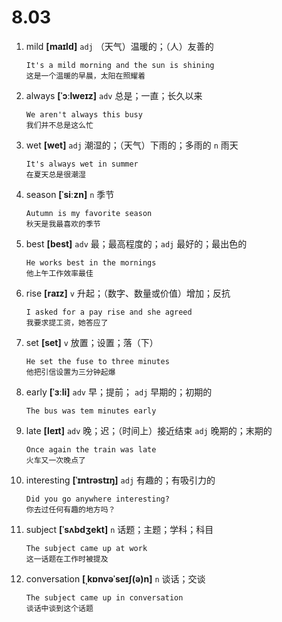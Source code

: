 # 8.03

1. mild **[maɪld]** `adj` （天气）温暖的；（人）友善的

   ```
   It's a mild morning and the sun is shining
   这是一个温暖的早晨，太阳在照耀着
   ```

2. always **[ˈɔːlweɪz]** `adv` 总是；一直；长久以来

   ```
   We aren't always this busy
   我们并不总是这么忙
   ```

3. wet **[wet]** `adj` 潮湿的；（天气）下雨的；多雨的 `n` 雨天

   ```
   It's always wet in summer
   在夏天总是很潮湿
   ```

4. season **[ˈsiːzn]** `n` 季节

   ```
   Autumn is my favorite season
   秋天是我最喜欢的季节
   ```

5. best **[best]** `adv` 最；最高程度的；`adj` 最好的；最出色的

   ```
   He works best in the mornings
   他上午工作效率最佳
   ```

6. rise **[raɪz]** `v` 升起；（数字、数量或价值）增加；反抗

   ```
   I asked for a pay rise and she agreed
   我要求提工资，她答应了
   ```

7. set **[set]** `v` 放置；设置；落（下）

   ```
   He set the fuse to three minutes
   他把引信设置为三分钟起爆
   ```

8. early **[ˈɜːli]** `adv` 早；提前； `adj` 早期的；初期的

   ```
   The bus was tem minutes early
   ```

9. late **[leɪt]** `adv` 晚；迟；（时间上）接近结束 `adj` 晚期的；末期的

   ```
   Once again the train was late
   火车又一次晚点了
   ```

10. interesting **[ˈɪntrəstɪŋ]** `adj` 有趣的；有吸引力的

    ```
    Did you go anywhere interesting?
    你去过任何有趣的地方吗？
    ```

11. subject **[ˈsʌbdʒekt]** `n` 话题；主题；学科；科目

    ```
    The subject came up at work
    这一话题在工作时被提及
    ```

12. conversation **[ˌkɒnvəˈseɪʃ(ə)n]** `n` 谈话；交谈

    ```
    The subject came up in conversation
    谈话中谈到这个话题
    ```
